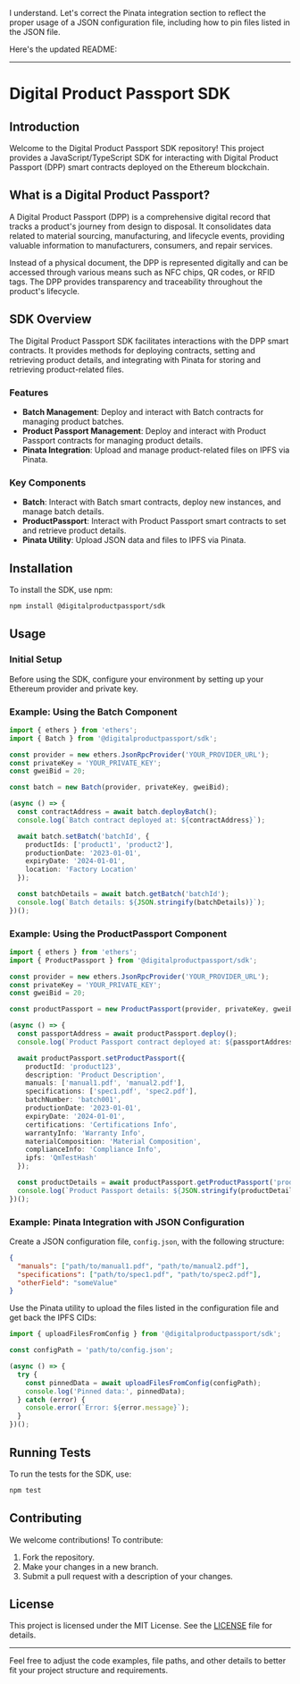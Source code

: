 I understand. Let's correct the Pinata integration section to reflect the proper usage of a JSON configuration file, including how to pin files listed in the JSON file.

Here's the updated README:

---

# Digital Product Passport SDK

## Introduction

Welcome to the Digital Product Passport SDK repository! This project provides a JavaScript/TypeScript SDK for interacting with Digital Product Passport (DPP) smart contracts deployed on the Ethereum blockchain.

## What is a Digital Product Passport?

A Digital Product Passport (DPP) is a comprehensive digital record that tracks a product's journey from design to disposal. It consolidates data related to material sourcing, manufacturing, and lifecycle events, providing valuable information to manufacturers, consumers, and repair services.

Instead of a physical document, the DPP is represented digitally and can be accessed through various means such as NFC chips, QR codes, or RFID tags. The DPP provides transparency and traceability throughout the product's lifecycle.

## SDK Overview

The Digital Product Passport SDK facilitates interactions with the DPP smart contracts. It provides methods for deploying contracts, setting and retrieving product details, and integrating with Pinata for storing and retrieving product-related files.

### Features

- **Batch Management**: Deploy and interact with Batch contracts for managing product batches.
- **Product Passport Management**: Deploy and interact with Product Passport contracts for managing product details.
- **Pinata Integration**: Upload and manage product-related files on IPFS via Pinata.

### Key Components

- **Batch**: Interact with Batch smart contracts, deploy new instances, and manage batch details.
- **ProductPassport**: Interact with Product Passport smart contracts to set and retrieve product details.
- **Pinata Utility**: Upload JSON data and files to IPFS via Pinata.

## Installation

To install the SDK, use npm:

```bash
npm install @digitalproductpassport/sdk
```

## Usage

### Initial Setup

Before using the SDK, configure your environment by setting up your Ethereum provider and private key.

### Example: Using the Batch Component

```typescript
import { ethers } from 'ethers';
import { Batch } from '@digitalproductpassport/sdk';

const provider = new ethers.JsonRpcProvider('YOUR_PROVIDER_URL');
const privateKey = 'YOUR_PRIVATE_KEY';
const gweiBid = 20;

const batch = new Batch(provider, privateKey, gweiBid);

(async () => {
  const contractAddress = await batch.deployBatch();
  console.log(`Batch contract deployed at: ${contractAddress}`);

  await batch.setBatch('batchId', {
    productIds: ['product1', 'product2'],
    productionDate: '2023-01-01',
    expiryDate: '2024-01-01',
    location: 'Factory Location'
  });

  const batchDetails = await batch.getBatch('batchId');
  console.log(`Batch details: ${JSON.stringify(batchDetails)}`);
})();
```

### Example: Using the ProductPassport Component

```typescript
import { ethers } from 'ethers';
import { ProductPassport } from '@digitalproductpassport/sdk';

const provider = new ethers.JsonRpcProvider('YOUR_PROVIDER_URL');
const privateKey = 'YOUR_PRIVATE_KEY';
const gweiBid = 20;

const productPassport = new ProductPassport(provider, privateKey, gweiBid);

(async () => {
  const passportAddress = await productPassport.deploy();
  console.log(`Product Passport contract deployed at: ${passportAddress}`);

  await productPassport.setProductPassport({
    productId: 'product123',
    description: 'Product Description',
    manuals: ['manual1.pdf', 'manual2.pdf'],
    specifications: ['spec1.pdf', 'spec2.pdf'],
    batchNumber: 'batch001',
    productionDate: '2023-01-01',
    expiryDate: '2024-01-01',
    certifications: 'Certifications Info',
    warrantyInfo: 'Warranty Info',
    materialComposition: 'Material Composition',
    complianceInfo: 'Compliance Info',
    ipfs: 'QmTestHash'
  });

  const productDetails = await productPassport.getProductPassport('product123');
  console.log(`Product Passport details: ${JSON.stringify(productDetails)}`);
})();
```

### Example: Pinata Integration with JSON Configuration

Create a JSON configuration file, `config.json`, with the following structure:

```json
{
  "manuals": ["path/to/manual1.pdf", "path/to/manual2.pdf"],
  "specifications": ["path/to/spec1.pdf", "path/to/spec2.pdf"],
  "otherField": "someValue"
}
```

Use the Pinata utility to upload the files listed in the configuration file and get back the IPFS CIDs:

```typescript
import { uploadFilesFromConfig } from '@digitalproductpassport/sdk';

const configPath = 'path/to/config.json';

(async () => {
  try {
    const pinnedData = await uploadFilesFromConfig(configPath);
    console.log('Pinned data:', pinnedData);
  } catch (error) {
    console.error(`Error: ${error.message}`);
  }
})();
```

## Running Tests

To run the tests for the SDK, use:

```bash
npm test
```

## Contributing

We welcome contributions! To contribute:

1. Fork the repository.
2. Make your changes in a new branch.
3. Submit a pull request with a description of your changes.

## License

This project is licensed under the MIT License. See the [LICENSE](LICENSE) file for details.

---

Feel free to adjust the code examples, file paths, and other details to better fit your project structure and requirements.
